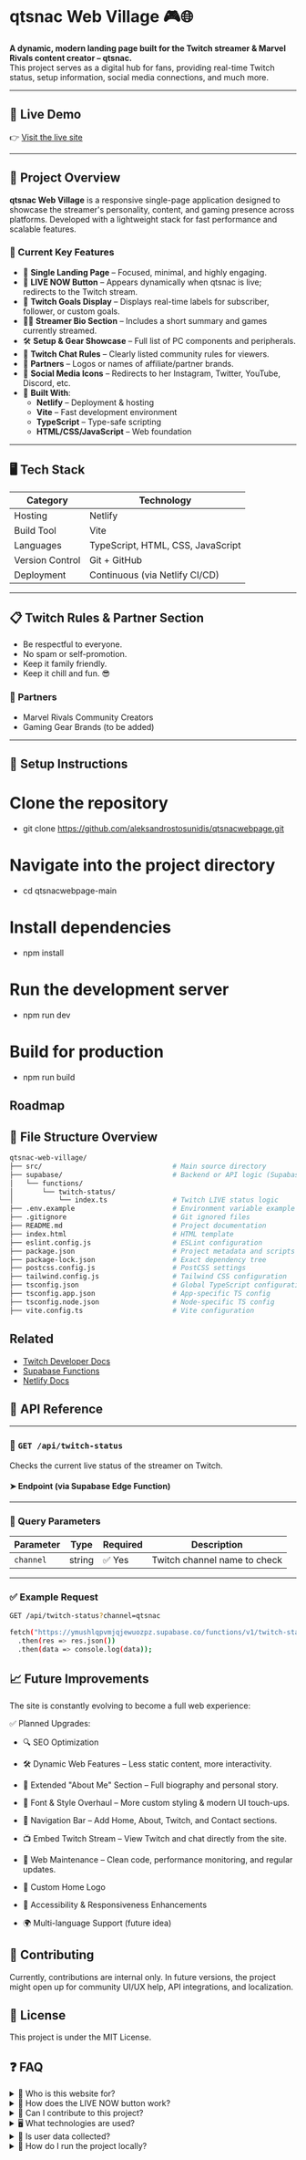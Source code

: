# qtsnac Web Village 🎮🌐

**A dynamic, modern landing page built for the Twitch streamer & Marvel Rivals content creator – qtsnac.**  
This project serves as a digital hub for fans, providing real-time Twitch status, setup information, social media connections, and much more.

---

## 🚀 Live Demo

👉 [Visit the live site](https://qtsnac.online/)  

---

## 📌 Project Overview

**qtsnac Web Village** is a responsive single-page application designed to showcase the streamer's personality, content, and gaming presence across platforms. Developed with a lightweight stack for fast performance and scalable features.

### 🧩 Current Key Features

- 🎯 **Single Landing Page** – Focused, minimal, and highly engaging.
- 🔴 **LIVE NOW Button** – Appears dynamically when qtsnac is live; redirects to the Twitch stream.
- 🎥 **Twitch Goals Display** – Displays real-time labels for subscriber, follower, or custom goals.
- 🧍‍♀️ **Streamer Bio Section** – Includes a short summary and games currently streamed.
- 🛠️ **Setup & Gear Showcase** – Full list of PC components and peripherals.
- 📜 **Twitch Chat Rules** – Clearly listed community rules for viewers.
- 🤝 **Partners** – Logos or names of affiliate/partner brands.
- 📲 **Social Media Icons** – Redirects to her Instagram, Twitter, YouTube, Discord, etc.
- 🎨 **Built With**:
  - **Netlify** – Deployment & hosting
  - **Vite** – Fast development environment
  - **TypeScript** – Type-safe scripting
  - **HTML/CSS/JavaScript** – Web foundation

---

## 🖥️ Tech Stack

| Category        | Technology        |
|----------------|-------------------|
| Hosting         | Netlify           |
| Build Tool      | Vite              |
| Languages       | TypeScript, HTML, CSS, JavaScript |
| Version Control | Git + GitHub      |
| Deployment      | Continuous (via Netlify CI/CD) |

---

## 📋 Twitch Rules & Partner Section

- Be respectful to everyone.
- No spam or self-promotion.
- Keep it family friendly.
- Keep it chill and fun. 😎

### 🤝 Partners
- Marvel Rivals Community Creators
- Gaming Gear Brands (to be added)

---

## 🔧 Setup Instructions


# Clone the repository
- git clone https://github.com/aleksandrostosunidis/qtsnacwebpage.git

# Navigate into the project directory
- cd qtsnacwebpage-main

# Install dependencies
- npm install

# Run the development server
- npm run dev

# Build for production
- npm run build
## Roadmap

## 📁 File Structure Overview

```bash
qtsnac-web-village/
├── src/                                # Main source directory
├── supabase/                           # Backend or API logic (Supabase Functions)
│   └── functions/
│       └── twitch-status/
│           └── index.ts                # Twitch LIVE status logic
├── .env.example                        # Environment variable example file
├── .gitignore                          # Git ignored files
├── README.md                           # Project documentation
├── index.html                          # HTML template
├── eslint.config.js                    # ESLint configuration
├── package.json                        # Project metadata and scripts
├── package-lock.json                   # Exact dependency tree
├── postcss.config.js                   # PostCSS settings
├── tailwind.config.js                  # Tailwind CSS configuration
├── tsconfig.json                       # Global TypeScript configuration
├── tsconfig.app.json                   # App-specific TS config
├── tsconfig.node.json                  # Node-specific TS config
├── vite.config.ts                      # Vite configuration
```
## Related

- [Twitch Developer Docs](https://dev.twitch.tv/docs)
- [Supabase Functions](https://supabase.com/docs/guides/functions)
- [Netlify Docs](https://docs.netlify.com/)


## 📡 API Reference

---

### 🎥 `GET /api/twitch-status`

Checks the current live status of the streamer on Twitch.

#### ➤ Endpoint (via Supabase Edge Function)

---

### 🔧 Query Parameters

| Parameter    | Type   | Required | Description                     |
|--------------|--------|----------|---------------------------------|
| `channel`    | string | ✅ Yes    | Twitch channel name to check    |

---

### ✅ Example Request

```bash
GET /api/twitch-status?channel=qtsnac
```

```bash
fetch("https://ymushlqpvmjqjewuozpz.supabase.co/functions/v1/twitch-status?channel=qtsnac")
  .then(res => res.json())
  .then(data => console.log(data));
```

## 📈 Future Improvements

The site is constantly evolving to become a full web experience:

✅ Planned Upgrades:

- 🔍 SEO Optimization

- 🛠️ Dynamic Web Features – Less static content, more interactivity.

- 📝 Extended "About Me" Section – Full biography and personal story.

- 🎨 Font & Style Overhaul – More custom styling & modern UI touch-ups.

- 🧭 Navigation Bar – Add Home, About, Twitch, and Contact sections.

- 📺 Embed Twitch Stream – View Twitch and chat directly from the site.

- 🧼 Web Maintenance – Clean code, performance monitoring, and regular updates.

- 🧩 Custom Home Logo

- 🧠 Accessibility & Responsiveness Enhancements

- 🌍 Multi-language Support (future idea)
## 🤝 Contributing

Currently, contributions are internal only. In future versions, the project might open up for community UI/UX help, API integrations, and localization.


## 📝 License

This project is under the MIT License.


## ❓ FAQ

<details>
  <summary>📌 Who is this website for?</summary>
  This website is built for qtsnac, a content creator and streamer focused on games like Marvel Rivals, Valorant, and more. It provides a central hub for her Twitch stream, goals, setup, and social links.
</details>

<details>
  <summary>🎥 How does the LIVE NOW button work?</summary>
  The LIVE NOW button fetches real-time stream status from the Twitch API via a Supabase Edge Function. When the streamer goes live, the button appears and redirects viewers to her live Twitch stream.
</details>

<details>
  <summary>🧪 Can I contribute to this project?</summary>
  Yes! Contributions are welcome. Whether it's bug fixes, design improvements, or new features, feel free to open a Pull Request or suggest ideas via Issues.
</details>

<details>
  <summary>🖥️ What technologies are used?</summary>
  The project uses:
  - Vite + TypeScript for frontend development
  - Tailwind CSS for styling
  - Supabase for backend API (Twitch status)
  - Netlify for hosting & continuous deployment
</details>

<details>
  <summary>🔐 Is user data collected?</summary>
  No personal user data is collected or stored by this site. The Twitch API is only used to check if the streamer is currently live.
</details>

<details>
  <summary>🔧 How do I run the project locally?</summary>
  Just clone the repo and run:
  
  ```bash
  npm install
  npm run dev
  ```

## 📬 Support

For support, email fake@fake.com or join our Slack channel.


### 🙌 Acknowledgements

- Special thanks to the **qtsnac** community 💜
- Twitch for its powerful public API
- Supabase for making serverless functions simple and fast
- You, for checking out the repo 🙏


## 💡 Authors

Made with ❤️ by Alexandros – QA Engineer & C# Developer
- [@aleksandrotosunidis](https://github.com/aleksandrostosunidis)
